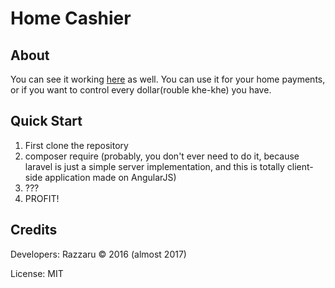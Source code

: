 Home Cashier
=========

## About ##


You can see it working [here](https://polar-anchorage-58321.herokuapp.com/) as well.
You can use it for your home payments, or if you want to control every dollar(rouble khe-khe) you have.


## Quick Start ##

1. First clone the repository
2. composer require (probably, you don't ever need to do it, because laravel is just a simple server implementation, and this is totally client-side application made on AngularJS)
3. ???
4. PROFIT!


## Credits ##

Developers: Razzaru © 2016 (almost 2017)

License: MIT